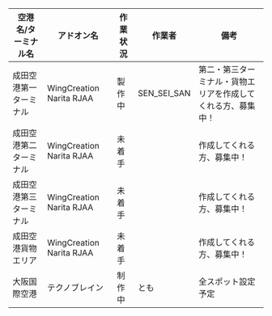 空港名/ターミナル名 | アドオン名 | 作業状況 | 作業者 | 備考 
----------------- | -------- | ------- | ------ | ---- 
成田空港第一ターミナル | WingCreation Narita RJAA | 製作中 | SEN_SEI_SAN | 第二・第三ターミナル・貨物エリアを作成してくれる方、募集中！
成田空港第二ターミナル | WingCreation Narita RJAA | 未着手 |  | 作成してくれる方、募集中！
成田空港第三ターミナル | WingCreation Narita RJAA | 未着手 |  | 作成してくれる方、募集中！
成田空港貨物エリア | WingCreation Narita RJAA | 未着手 |  | 作成してくれる方、募集中！
大阪国際空港 | テクノブレイン | 制作中 | とも | 全スポット設定予定

